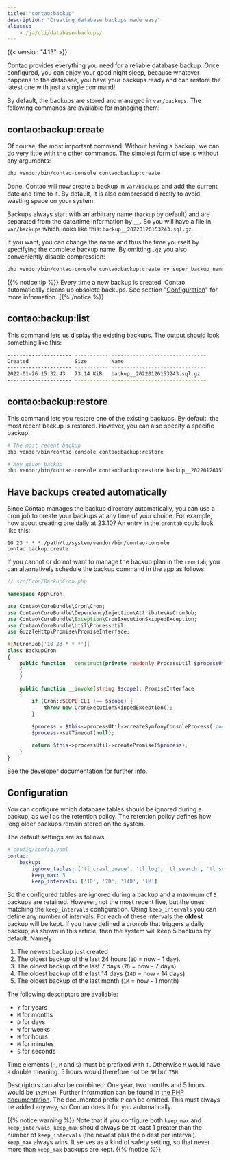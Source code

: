 ```yaml
---
title: "contao:backup"
description: "Creating database backups made easy"
aliases:
    - /ja/cli/database-backups/
---
```


{{< version "4.13" >}}

Contao provides everything you need for a reliable database backup. Once configured, you can enjoy your good night
sleep, because whatever happens to the database, you have your backups ready and can restore the latest one
with just a single command!

By default, the backups are stored and managed in `var/backups`. The following commands are available
for managing them:

## contao:backup:create

Of course, the most important command. Without having a backup, we can do very little with the other commands. 
The simplest form of use is without any arguments:

```bash
php vendor/bin/contao-console contao:backup:create
```

Done. Contao will now create a backup in `var/backups` and add the current date and time to it.
By default, it is also compressed directly to avoid wasting space on your system.

Backups always start with an arbitrary name (`backup` by default) and are separated from the date/time information by `__`.
So you will have a file in `var/backups` which looks like this: `backup__20220126153243.sql.gz`.

If you want, you can change the name and thus the time yourself by specifying the complete backup name. By omitting
`.gz` you also conveniently disable compression:

```bash
php vendor/bin/contao-console contao:backup:create my_super_backup_name__20220101000000.sql
```

{{% notice tip %}}
Every time a new backup is created, Contao automatically cleans up obsolete backups. See
section "[Configuration](#configuration)" for more information.
{{% /notice %}}

## contao:backup:list

This command lets us display the existing backups. The output should look something like this:

```bash
--------------------- ----------- ------------------------------- 
Created               Size        Name
--------------------- ----------- ------------------------------- 
2022-01-26 15:32:43   73.14 KiB   backup__20220126153243.sql.gz
--------------------- ----------- -------------------------------
```

## contao:backup:restore

This command lets you restore one of the existing backups. By default, the most recent backup is restored.
However, you can also specify a specific backup:

```bash
# The most recent backup
php vendor/bin/contao-console contao:backup:restore

# Any given backup
php vendor/bin/contao-console contao:backup:restore backup__20220126153243.sql.gz
```


## Have backups created automatically

Since Contao manages the backup directory automatically, you can use a cron job to create your backups at any time 
of your choice. For example, how about creating one daily at 23:10? An entry in the `crontab`
could look like this:

```
10 23 * * * /path/to/system/vendor/bin/contao-console contao:backup:create
```

If you cannot or do not want to manage the backup plan in the `crontab`, you can alternatively schedule
the backup command in the app as follows:

```php
// src/Cron/BackupCron.php

namespace App\Cron;

use Contao\CoreBundle\Cron\Cron;
use Contao\CoreBundle\DependencyInjection\Attribute\AsCronJob;
use Contao\CoreBundle\Exception\CronExecutionSkippedException;
use Contao\CoreBundle\Util\ProcessUtil;
use GuzzleHttp\Promise\PromiseInterface;

#[AsCronJob('10 23 * * *')]
class BackupCron
{
    public function __construct(private readonly ProcessUtil $processUtil)
    {
    }

    public function __invoke(string $scope): PromiseInterface
    {
        if (Cron::SCOPE_CLI !== $scope) {
            throw new CronExecutionSkippedException();
        }

        $process = $this->processUtil->createSymfonyConsoleProcess('contao:backup:create');
        $process->setTimeout(null);

        return $this->processUtil->createPromise($process);
    }
}
```

See the [developer documentation][AsyncCronJobs] for further info.

## Configuration

You can configure which database tables should be ignored during a backup, as well as the retention policy.
The retention policy defines how long older backups remain stored on the system.

The default settings are as follows:

```yaml
# config/config.yaml
contao:
    backup:
        ignore_tables: ['tl_crawl_queue', 'tl_log', 'tl_search', 'tl_search_index', 'tl_search_term']
        keep_max: 5
        keep_intervals: ['1D', '7D', '14D', '1M']
```

So the configured tables are ignored during a backup and a maximum of `5` backups are retained.
However, not the most recent five, but the ones matching the `keep_intervals` configuration. Using `keep_intervals`
you can define any number of intervals. For each of these intervals the **oldest** backup will be kept.
If you have defined a cronjob that triggers a daily backup, as shown in this article, then the system will keep
5 backups by default. Namely

1) The newest backup just created
2) The oldest backup of the last 24 hours (`1D` = now - 1 day).
3) The oldest backup of the last 7 days (`7D` = now - 7 days)
4) The oldest backup of the last 14 days (`14D` = now - 14 days)
5) The oldest backup of the last month (`1M` = now - 1 month)

The following descriptors are available:

* `Y` for years
* `M` for months
* `D` for days
* `W` for weeks
* `H` for hours
* `M` for minutes
* `S` for seconds

Time elements (`H`, `M` and `S`) must be prefixed with `T`. Otherwise `M` would have a double meaning. 5 hours would
therefore not be `5H` but `T5H`.

Descriptors can also be combined: One year, two months and 5 hours would be `1Y2MT5H`. Further information can be found
in [the PHP documentation][DateInterval_Docs]. The documented prefix `P` can be omitted. This must always be added anyway,
so Contao does it for you automatically.

{{% notice warning %}}
Note that if you configure both `keep_max` and `keep_intervals`, `keep_max` should always be at least 1 greater
than the number of `keep_intervals` (the newest plus the oldest per interval). `keep_max` always wins. It serves
as a kind of safety setting, so that never more than `keep_max` backups are kept.
{{% /notice %}}

[DateInterval_Docs]: https://www.php.net/manual/en/dateinterval.construct.php
[AsyncCronJobs]: https://docs.contao.org/dev/framework/cron/#asynchronous-cron-jobs
